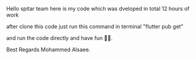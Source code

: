 
Hello spitar team here is my code which was dveloped in total 12 hours of work

after clone this code just run this command in terminal "flutter pub get"

and run the code directly and have fun 🙏🏼.

Best Regards 
Mohammed Alsaee.